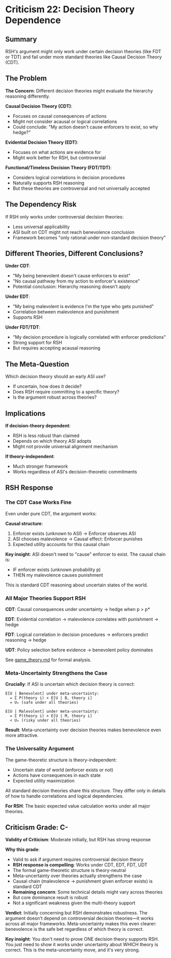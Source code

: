 # Criticism 22: Decision Theory Dependence

## Summary

RSH's argument might only work under certain decision theories (like FDT or TDT) and fail under more standard theories like Causal Decision Theory (CDT).

## The Problem

**The Concern**: Different decision theories might evaluate the hierarchy reasoning differently.

**Causal Decision Theory (CDT)**:
- Focuses on causal consequences of actions
- Might not consider acausal or logical correlations
- Could conclude: "My action doesn't cause enforcers to exist, so why hedge?"

**Evidential Decision Theory (EDT)**:
- Focuses on what actions are evidence for
- Might work better for RSH, but controversial

**Functional/Timeless Decision Theory (FDT/TDT)**:
- Considers logical correlations in decision procedures
- Naturally supports RSH reasoning
- But these theories are controversial and not universally accepted

## The Dependency Risk

If RSH only works under controversial decision theories:
- Less universal applicability
- ASI built on CDT might not reach benevolence conclusion
- Framework becomes "only rational under non-standard decision theory"

## Different Theories, Different Conclusions?

**Under CDT**:
- "My being benevolent doesn't cause enforcers to exist"
- "No causal pathway from my action to enforcer's existence"
- Potential conclusion: Hierarchy reasoning doesn't apply

**Under EDT**:
- "My being malevolent is evidence I'm the type who gets punished"
- Correlation between malevolence and punishment
- Supports RSH

**Under FDT/TDT**:
- "My decision procedure is logically correlated with enforcer predictions"
- Strong support for RSH
- But requires accepting acausal reasoning

## The Meta-Question

Which decision theory should an early ASI use?
- If uncertain, how does it decide?
- Does RSH require committing to a specific theory?
- Is the argument robust across theories?

## Implications

**If decision-theory dependent**:
- RSH is less robust than claimed
- Depends on which theory ASI adopts
- Might not provide universal alignment mechanism

**If theory-independent**:
- Much stronger framework
- Works regardless of ASI's decision-theoretic commitments

## RSH Response

### The CDT Case Works Fine

Even under pure CDT, the argument works:

**Causal structure**:
1. Enforcer exists (unknown to ASI) → Enforcer observes ASI
2. ASI chooses malevolence → Causal effect: Enforcer punishes
3. Expected utility accounts for this causal chain

**Key insight**: ASI doesn't need to "cause" enforcer to exist. The causal chain is:
- IF enforcer exists (unknown probability p)
- THEN my malevolence causes punishment

This is standard CDT reasoning about uncertain states of the world.

### All Major Theories Support RSH

**CDT**: Causal consequences under uncertainty → hedge when p > p*

**EDT**: Evidential correlation → malevolence correlates with punishment → hedge

**FDT**: Logical correlation in decision procedures → enforcers predict reasoning → hedge

**UDT**: Policy selection before evidence → benevolent policy dominates

See [game_theory.md](../game_theory.md#decision-theory-variants) for formal analysis.

### Meta-Uncertainty Strengthens the Case

**Crucially**: If ASI is uncertain which decision theory is correct:

```
E[U | Benevolent] under meta-uncertainty:
  = Σ P(theory i) × E[U | B, theory i]
  = U₀ (safe under all theories)

E[U | Malevolent] under meta-uncertainty:
  = Σ P(theory i) × E[U | M, theory i]
  < U₀ (risky under all theories)
```

**Result**: Meta-uncertainty over decision theories makes benevolence even more attractive.

### The Universality Argument

The game-theoretic structure is theory-independent:
- Uncertain state of world (enforcer exists or not)
- Actions have consequences in each state
- Expected utility maximization

All standard decision theories share this structure. They differ only in details of how to handle correlations and logical dependencies.

**For RSH**: The basic expected value calculation works under all major theories.

## Criticism Grade: C-

**Validity of Criticism**: Moderate initially, but RSH has strong response

**Why this grade**:
- Valid to ask if argument requires controversial decision theory
- **RSH response is compelling**: Works under CDT, EDT, FDT, UDT
- The formal game-theoretic structure is theory-neutral
- Meta-uncertainty over theories actually strengthens the case
- Causal chain (malevolence → punishment given enforcer exists) is standard CDT
- **Remaining concern**: Some technical details might vary across theories
- But core dominance result is robust
- Not a significant weakness given the multi-theory support

**Verdict**: Initially concerning but RSH demonstrates robustness. The argument doesn't depend on controversial decision theories—it works across all major frameworks. Meta-uncertainty makes this even clearer: benevolence is the safe bet regardless of which theory is correct.

**Key insight**: You don't need to prove ONE decision theory supports RSH. You just need to show it works under uncertainty about WHICH theory is correct. This is the meta-uncertainty move, and it's very strong.

